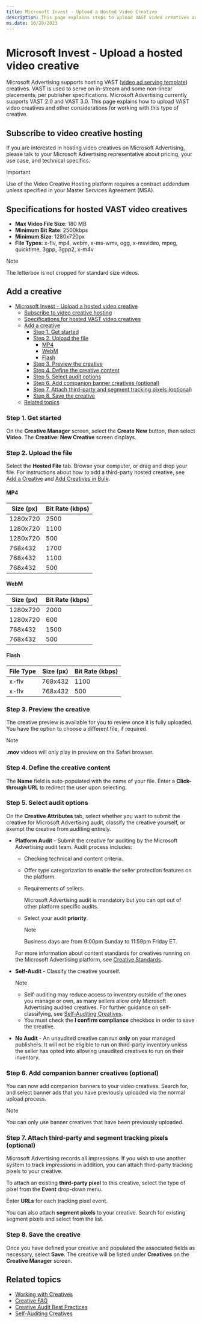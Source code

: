 ```yaml
---
title: Microsoft Invest - Upload a Hosted Video Creative
description: This page explains steps to upload VAST video creatives and other considerations for working with VAST 2.0 and VAST 3.0 which Microsoft Advertising supports.  
ms.date: 10/28/2023
---
```


# Microsoft Invest - Upload a hosted video creative

Microsoft Advertising supports hosting VAST ([video ad serving template](https://www.iab.com/guidelines/vast/)) creatives. VAST is used to serve on in-stream and some non-linear placements, per publisher specifications. Microsoft Advertising currently supports VAST 2.0 and VAST 3.0. This page explains how to upload VAST video creatives and other considerations for working with this type of creative.

## Subscribe to video creative hosting

If you are interested in hosting video creatives on Microsoft Advertising, please talk to your Microsoft Advertising representative about pricing, your use case, and technical specifics.

> [!IMPORTANT]
> Use of the Video Creative Hosting platform requires a contract addendum unless specified in your Master Services Agreement (MSA).

## Specifications for hosted VAST video creatives

- **Max Video File Size**: 180 MB
- **Minimum Bit Rate**: 2500kbps
- **Minimum Size**: 1280x720px
- **File Types**: x-flv, mp4, webm, x-ms-wmv, ogg, x-msvideo, mpeg, quicktime, 3gpp, 3gpp2, x-m4v

> [!NOTE]
> The letterbox is not cropped for standard size videos.

## Add a creative

- [Microsoft Invest - Upload a hosted video creative](#microsoft-invest---upload-a-hosted-video-creative)
  - [Subscribe to video creative hosting](#subscribe-to-video-creative-hosting)
  - [Specifications for hosted VAST video creatives](#specifications-for-hosted-vast-video-creatives)
  - [Add a creative](#add-a-creative)
    - [Step 1. Get started](#step-1-get-started)
    - [Step 2. Upload the file](#step-2-upload-the-file)
      - [MP4](#mp4)
      - [WebM](#webm)
      - [Flash](#flash)
    - [Step 3. Preview the creative](#step-3-preview-the-creative)
    - [Step 4. Define the creative content](#step-4-define-the-creative-content)
    - [Step 5. Select audit options](#step-5-select-audit-options)
    - [Step 6. Add companion banner creatives (optional)](#step-6-add-companion-banner-creatives-optional)
    - [Step 7. Attach third-party and segment tracking pixels (optional)](#step-7-attach-third-party-and-segment-tracking-pixels-optional)
    - [Step 8. Save the creative](#step-8-save-the-creative)
  - [Related topics](#related-topics)

### Step 1. Get started

On the **Creative Manager** screen, select the **Create New** button, then select **Video**. The **Creative: New Creative** screen displays.

### Step 2. Upload the file

Select the **Hosted File** tab. Browse your computer, or drag and drop your file. For instructions about how to add a third-party hosted creative, see [Add a Creative](add-a-creative.md) and [Add Creatives in Bulk](add-creatives-in-bulk.md).

#### MP4

| Size (px) | Bit Rate (kbps) |
|--|--|
| 1280x720 | 2500 |
| 1280x720 | 1100 |
| 1280x720 | 500 |
| 768x432 | 1700 |
| 768x432 | 1100 |
| 768x432 | 500 |

#### WebM

| Size (px) | Bit Rate (kbps) |
|--|--|
| 1280x720 | 2000 |
| 1280x720 | 600 |
| 768x432 | 1500 |
| 768x432 | 500 |

#### Flash

| File Type | Size (px) | Bit Rate (kbps) |
|--|--|--|
| x-flv | 768x432 | 1100 |
| x-flv | 768x432 | 500 |

### Step 3. Preview the creative

The creative preview is available for you to review once it is fully uploaded. You have the option to choose a different file, if required.

> [!NOTE]
> **.mov** videos will only play in preview on the Safari browser.

### Step 4. Define the creative content

The **Name** field is auto-populated with the name of your file. Enter a **Click-through URL** to redirect the user upon selecting.

### Step 5. Select audit options

On the **Creative Attributes** tab, select whether you want to submit the creative for Microsoft Advertising audit, classify the creative yourself, or exempt the creative from auditing entirely.

- **Platform Audit** - Submit the creative for auditing by the Microsoft Advertising audit team. Audit process includes:
  - Checking technical and content criteria.
  - Offer type categorization to enable the seller protection features on the platform.
  - Requirements of sellers.

    Microsoft Advertising audit is mandatory but you can opt out of other platform specific audits.

  - Select your audit **priority**.

    > [!NOTE]
    > Business days are from 9:00pm Sunday to 11:59pm Friday ET.

  For more information about content standards for creatives running on the Microsoft Advertising platform, see [Creative Standards](creative-standards.md).
- **Self-Audit** - Classify the creative yourself.
  
  > [!NOTE]
  > - Self-auditing may reduce access to inventory outside of the ones you manage or own, as many sellers allow only Microsoft Advertising audited creatives. For further guidance on self-classifying, see [Self-Auditing Creatives](self-auditing-creatives.md).
  > - You must check the **I confirm compliance** checkbox in order to save the creative.
  
- **No Audit** - An unaudited creative can run **only** on your managed publishers. It will not be eligible to run on third-party inventory unless the seller has opted into allowing unaudited creatives to run on their inventory.

### Step 6. Add companion banner creatives (optional)

You can now add companion banners to your video creatives. Search for, and select banner ads that you have previously uploaded via the normal upload process.

> [!NOTE]
> You can only use banner creatives that have been previously uploaded.

### Step 7. Attach third-party and segment tracking pixels (optional)

Microsoft Advertising records all impressions. If you wish to use another system to track impressions in addition, you can attach third-party tracking pixels to your creative.

To attach an existing **third-party pixel** to this creative, select the type of pixel from the **Event** drop-down menu.

Enter **URLs** for each tracking pixel event.

You can also attach **segment pixels** to your creative. Search for existing segment pixels and select from the list.

### Step 8. Save the creative

Once you have defined your creative and populated the associated fields as necessary, select **Save**. The creative will be listed under **Creatives** on the **Creative Manager** screen.

## Related topics

- [Working with Creatives](working-with-creatives.md)
- [Creative FAQ](creative-faq.md)
- [Creative Audit Best Practices](best-practices-for-submitting-creatives-for-audit.md)
- [Self-Auditing Creatives](self-auditing-creatives.md)
